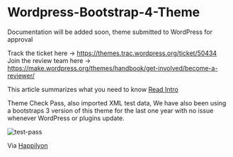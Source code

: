 # Wordpress-Bootstrap-4-Theme

Documentation will be added soon, theme submitted to WordPress for approval

Track the ticket here -> https://themes.trac.wordpress.org/ticket/50434
Join the review team here ->  https://make.wordpress.org/themes/handbook/get-involved/become-a-reviewer/

This article summarizes what you need to know
[Read Intro](https://www.happilyon.com/blog/wordpress-bootstraps-4-jumbotron-theme.html)

Theme Check Pass, also imported XML test data, We have also been using a bootstraps 3 version of this theme for the last one year with no issue whenever WordPress or plugins update.

![test-pass](https://user-images.githubusercontent.com/24851606/35274960-23fa5a20-0064-11e8-9de0-3edff57a8765.png)

Via [Happilyon](https://www.happilyon.com)

